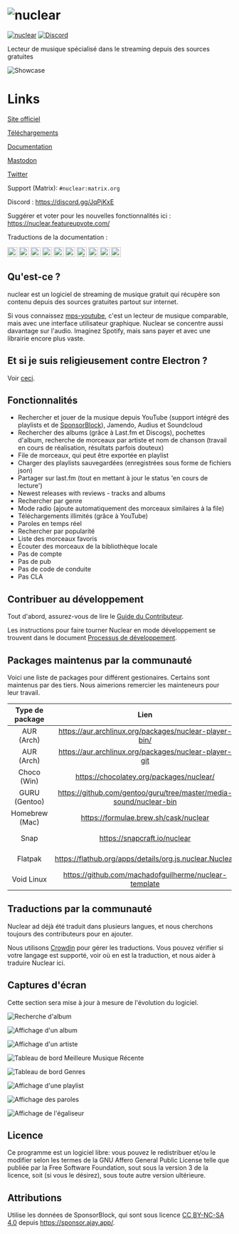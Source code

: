 # ![nuclear](https://i.imgur.com/oT1006i.png) 
[![nuclear](https://snapcraft.io//nuclear/badge.svg)](https://snapcraft.io/nuclear) [![Discord](https://img.shields.io/badge/Discord-7289DA?style=for-the-badge&logo=discord&logoColor=white)](https://discord.gg/JqPjKxE)

Lecteur de musique spécialisé dans le streaming depuis des sources gratuites

![Showcase](https://i.imgur.com/8qHu66J.png)

# Links

[Site officiel](https://nuclear.js.org)

[Téléchargements](https://github.com/nukeop/nuclear/releases)

[Documentation](https://nukeop.gitbook.io/nuclear/)

[Mastodon](https://fosstodon.org/@nuclearplayer)

[Twitter](https://twitter.com/nuclear_player)

Support (Matrix): `#nuclear:matrix.org`

Discord : https://discord.gg/JqPjKxE

Suggérer et voter pour les nouvelles fonctionnalités ici : https://nuclear.featureupvote.com/

Traductions de la documentation :

<kbd>[<img title="Deutsch" alt="Deutsch" src="https://cdn.statically.io/gh/hjnilsson/country-flags/master/svg/de.svg" width="22">](docs/README-de.md)</kbd>
<kbd>[<img title="Português" alt="Português" src="https://cdn.statically.io/gh/hjnilsson/country-flags/master/svg/br.svg" width="22">](docs/README-ptbr.md)</kbd>
<kbd>[<img title="Svenska" alt="Svenska" src="https://cdn.statically.io/gh/hjnilsson/country-flags/master/svg/se.svg" width="22">](docs/README-se.md)</kbd>
<kbd>[<img title="English" alt="English" src="https://cdn.statically.io/gh/hjnilsson/country-flags/master/svg/us.svg" width="22">](README.md)</kbd>
<kbd>[<img title="Hebrew" alt="Hebrew" src="https://cdn.statically.io/gh/hjnilsson/country-flags/master/svg/il.svg" width="22">](docs/README-he.md)</kbd>
<kbd>[<img title="Italiano" alt="Italiano" src="https://cdn.statically.io/gh/hjnilsson/country-flags/master/svg/it.svg" width="22">](docs/README-it.md)</kbd>
<kbd>[<img title="Türkçe" alt="Türkçe" src="https://cdn.statically.io/gh/hjnilsson/country-flags/master/svg/tr.svg" width="22">](docs/README-tr.md)</kbd>
<kbd>[<img title="Español" alt="Español" src="https://cdn.statically.io/gh/hjnilsson/country-flags/master/svg/es.svg" width="22">](docs/README-es.md)</kbd>
<kbd>[<img title="Indonesia" alt="Indonesia" src="https://cdn.statically.io/gh/hjnilsson/country-flags/master/svg/id.svg" width="22">](docs/README-id.md)</kbd>
<kbd>[<img title="Français" alt="Français" src="https://cdn.statically.io/gh/hjnilsson/country-flags/master/svg/fr.svg" width="22">](docs/README-fr.md)</kbd>

## Qu'est-ce ?
nuclear est un logiciel de streaming de musique gratuit qui récupère son contenu depuis des sources gratuites partout sur internet.

Si vous connaissez [mps-youtube](https://github.com/mps-youtube/mps-youtube), c'est un lecteur de musique comparable, mais avec une interface utilisateur graphique.
Nuclear se concentre aussi davantage sur l'audio. Imaginez Spotify, mais sans payer et avec
une librairie encore plus vaste.

## Et si je suis religieusement contre Electron ?
Voir [ceci](docs/electron-fr.md).

## Fonctionnalités

- Rechercher et jouer de la musique depuis YouTube (support intégré des playlists et de [SponsorBlock](https://sponsor.ajay.app/)), Jamendo, Audius et Soundcloud
- Rechercher des albums (grâce à Last.fm et Discogs), pochettes d'album, recherche de morceaux par artiste et nom de chanson (travail en cours de réalisation, résultats parfois douteux)
- File de morceaux, qui peut être exportée en playlist
- Charger des playlists sauvegardées (enregistrées sous forme de fichiers json)
- Partager sur last.fm (tout en mettant à jour le status 'en cours de lecture')
- Newest releases with reviews - tracks and albums
- Rechercher par genre
- Mode radio (ajoute automatiquement des morceaux similaires à la file)
- Téléchargements illimités (grâce à YouTube)
- Paroles en temps réel
- Rechercher par popularité
- Liste des morceaux favoris
- Écouter des morceaux de la bibliothèque locale
- Pas de compte
- Pas de pub
- Pas de code de conduite
- Pas CLA

## Contribuer au développement

Tout d'abord, assurez-vous de lire le [Guide du Contributeur](https://nukeop.gitbook.io/nuclear/contributing/contribution-guidelines).

Les instructions pour faire tourner Nuclear en mode développement se trouvent dans le document [Processus de développement](https://nukeop.gitbook.io/nuclear/developer-resources/development-process).

## Packages maintenus par la communauté

Voici une liste de packages pour différent gestionaires. Certains sont maintenus par des tiers. Nous aimerions remercier les mainteneurs pour leur travail.

| Type de package | Lien                                                               | Mainteneur                                   | Méthode d'installation                        |
|:---------------:|:------------------------------------------------------------------:|:--------------------------------------------:|:---------------------------------------------:|
| AUR (Arch)      | https://aur.archlinux.org/packages/nuclear-player-bin/             | [nukeop](https://github.com/nukeop)          | yay -s nuclear-player-bin                     |
| AUR (Arch)      | https://aur.archlinux.org/packages/nuclear-player-git              | [nukeop](https://github.com/nukeop)          | yay -s nuclear-player-git                     |
| Choco (Win)     | https://chocolatey.org/packages/nuclear/                           | [JourneyOver](https://github.com/JourneyOver)| choco install nuclear                         |
| GURU (Gentoo)   | https://github.com/gentoo/guru/tree/master/media-sound/nuclear-bin | Orphaned                                     | emerge nuclear-bin                            |
| Homebrew (Mac)  | https://formulae.brew.sh/cask/nuclear                              | Homebrew                                     | brew install --cask nuclear                   |
| Snap            | https://snapcraft.io/nuclear                                       | [nukeop](https://github.com/nukeop)          | sudo snap install nuclear                     |
| Flatpak         | https://flathub.org/apps/details/org.js.nuclear.Nuclear            | [nukeop](https://github.com/nukeop)          | flatpak install flathub org.js.nuclear.Nuclear|
| Void Linux      | https://github.com/machadofguilherme/nuclear-template              | [machadofguilherme](https://github.com/machadofguilherme) | Voir le README


## Traductions par la communauté
Nuclear ad déjà été traduit dans plusieurs langues, et nous cherchons toujours des contributeurs pour en ajouter.

Nous utilisons [Crowdin](https://crowdin.com/project/nuclear) pour gérer les traductions. Vous pouvez vérifier si votre langage est supporté, voir où en est la traduction, et nous aider à traduire Nuclear ici.

## Captures d'écran
Cette section sera mise à jour à mesure de l'évolution du logiciel.

![Recherche d'album](https://i.imgur.com/idFVnAF.png)

![Affichage d'un album](https://i.imgur.com/Kvzo3q7.png)

![Affichage d'un artiste](https://i.imgur.com/imBLYl3.png)

![Tableau de bord Meilleure Musique Récente](https://i.imgur.com/bMDrR4M.png)

![Tableau de bord Genres](https://i.imgur.com/g0aCmKx.png)

![Affichage d'une playlist](https://i.imgur.com/2VMXHDC.png)

![Affichage des paroles](https://i.imgur.com/7e3DJKJ.png)

![Affichage de l'égaliseur](https://i.imgur.com/WreRL0w.png)

## Licence

Ce programme est un logiciel libre: vous pouvez le redistribuer et/ou le modifier selon les termes de la GNU Affero General Public License telle que publiée par la Free Software Foundation, sout sous la version 3 de la licence, soit (si vous le désirez), sous toute autre version ultérieure.

## Attributions

Utilise les données de SponsorBlock, qui sont sous licence [CC BY-NC-SA 4.0](https://creativecommons.org/licenses/by-nc-sa/4.0/) depuis https://sponsor.ajay.app/.
